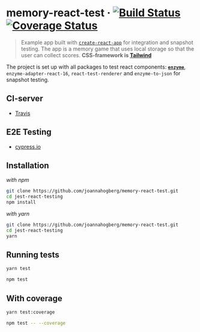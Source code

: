 # memory-react-test &middot; [![Build Status](https://travis-ci.org/joannahogberg/memory-react-test.svg?branch=master)](https://travis-ci.org/joannahogberg/memory-react-test) [![Coverage Status](https://coveralls.io/github/joannahogberg/memory-react-test/badge.svg?branch=master)](https://coveralls.io/github/joannahogberg/memory-react-test?branch=master)

>Example app built with [`create-react-app`](https://github.com/facebookincubator/create-react-app) for integration and snapshot testing. The app is a memory game that uses local storage so that the user can collect scores. **CSS-framework is [Tailwind](https://tailwindcss.com/)**

The project is set up with all packages to test react components: [**`enzyme`**](http://airbnb.io/enzyme/docs/api/), `enzyme-adapter-react-16`, `react-test-renderer` and `enzyme-to-json` for snapshot testing.


## CI-server

* [Travis](https://travis-ci.org/)

## E2E Testing

* [cypress.io](https://www.cypress.io/)


## Installation

_with npm_
```bash
git clone https://github.com/joannahogberg/memory-react-test.git
cd jest-react-testing
npm install
```
_with yarn_
```bash
git clone https://github.com/joannahogberg/memory-react-test.git
cd jest-react-testing
yarn
```

## Running tests

```bash
yarn test
```
```bash
npm test
```

## With coverage

```bash
yarn test:coverage
```
```bash
npm test -- --coverage
```


